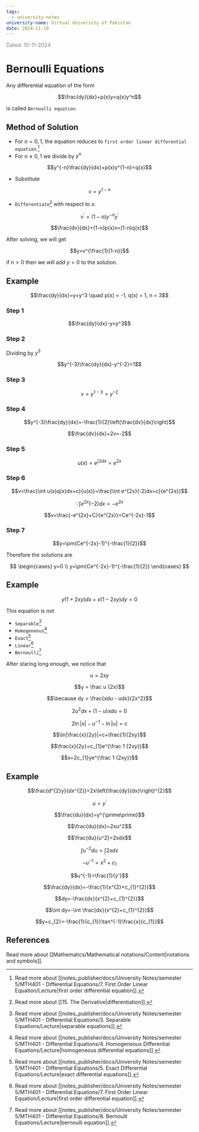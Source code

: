 ```yaml
---
tags:
  - university-notes
university-name: Virtual University of Pakistan
date: 2024-11-10
---
```


<span style="color: gray;">Dated: 10-11-2024</span>

# Bernoulli Equations

Any differential equation of the form  

$$\frac{dy}{dx}+p(x)y=q(x)y^n$$

is called `Bernoulli equation`.

## Method of Solution

- For $n = 0, 1$, the equation reduces to `first order linear differential equation`.[^1]
- For $n \ne 0, 1$ we divide by $y^n$  

$$y^{-n}\frac{dy}{dx}+p(x)y^{1-n}=q(x)$$

- Substitute  

$$v=y^{1-n}$$

- `Differentiate`[^2] with respect to $x$.  

$$v^\prime=(1-n)y^{-n}y^\prime$$

$$\frac{dv}{dx}+(1-n)p(x)v=(1-n)q(x)$$

After solving, we will get  

$$y=v^{\frac{1}{1-n}}$$

if $n > 0$ then we will add $y = 0$ to the solution.

## Example

$$\frac{dy}{dx}=y+y^3 \quad p(x) = -1, q(x) = 1, n = 3$$

### Step 1

$$\frac{dy}{dx}-y=y^3$$

### Step 2

Dividing by $y^3$  

$$y^{-3}\frac{dy}{dx}-y^{-2}=1$$

### Step 3

$$v=y^{1-3}=y^{-2}$$

### Step 4

$$y^{-3}\frac{dy}{dx}=-\frac{1}{2}\left(\frac{dv}{dx}\right)$$

$$\frac{dv}{dx}+2v=-2$$

### Step 5

$$u(x)=e^{\int2dx}=e^{2x}$$

### Step 6

$$v=\frac{\int u(x)q(x)dx+c}{u(x)}=\frac{\int e^{2x}(-2)dx+c}{e^{2x}}$$

$$\because \int e^{2x}(-2)dx=-e^{2x}$$

$$v=\frac{-e^{2x}+C}{e^{2x}}=Ce^{-2x}-1$$

### Step 7

$$y=\pm(Ce^{-2x}-1)^{-\frac{1}{2}}$$

Therefore the solutions are

$$
\begin{cases}
	y=0 \\
	y=\pm(Ce^{-2x}-1)^{-\frac{1}{2}}
\end{cases}
$$

## Example

$$y(1+2xy)dx+x(1-2xy)dy=0$$

This equation is not 
- `Separable`[^3]
- `Homogeneous`[^4]
- `Exact`[^5]
- `Linear`[^1]
- `Bernoulli`[^6]

After staring long enough, we notice that  

$$u = 2xy$$

$$y = \frac u {2x}$$

$$\because dy = \frac{xdu - udx}{2x^2}$$

$$2u^2dx+(1-u)xdu=0$$

$$2\ln|x|-u^{-1}-\ln|u|=c$$

$$\ln|\frac{x}{2y}|=c+\frac{1}{2xy}$$

$$\frac{x}{2y}=c_{1}e^{\frac 1 {2xy}}$$

$$x=2c_{1}ye^{\frac 1 {2xy}}$$

## Example

$$\frac{d^{2}y}{dx^{2}}=2x\left(\frac{dy}{dx}\right)^{2}$$

$$u = y^\prime$$

$$\frac{du}{dx}=y^{\prime\prime}$$

$$\frac{du}{dx}=2xu^2$$

$$\frac{du}{u^2}=2xdx$$

$$\int u^{-2}du=\int 2xdx$$

$$-u^{-1}=x^2+c_1$$

$$u^{-1}=\frac{1}{y'}$$

$$\frac{dy}{dx}=-\frac{1}{x^{2}+c_{1}^{2}}$$

$$dy=-\frac{dx}{x^{2}+c_{1}^{2}}$$

$$\int dy=-\int \frac{dx}{x^{2}+c_{1}^{2}}$$

$$y+c_{2}=-\frac{1}{c_{1}}\tan^{-1}\frac{x}{c_{1}}$$

## References

Read more about [[Mathematics/Mathematical notations/Content|notations and symbols]].

[^1]: Read more about [[notes_publisher/docs/University Notes/semester 5/MTH401 - Differential Equations/7. First Order Linear Equation/Lecture|first order differential equation]].
[^2]: Read more about [[15. The Derivative|differentiation]].
[^3]: Read more about [[notes_publisher/docs/University Notes/semester 5/MTH401 - Differential Equations/3. Separable Equations/Lecture|separable equations]].
[^4]: Read more about [[notes_publisher/docs/University Notes/semester 5/MTH401 - Differential Equations/4. Homogeneous Differential Equations/Lecture|homogeneous differential equations]].
[^5]: Read more about [[notes_publisher/docs/University Notes/semester 5/MTH401 - Differential Equations/5. Exact Differential Equations/Lecture|exact differential equations]].
[^6]: Read more about [[notes_publisher/docs/University Notes/semester 5/MTH401 - Differential Equations/8. Bernoulli Equations/Lecture|bernoulli equation]].